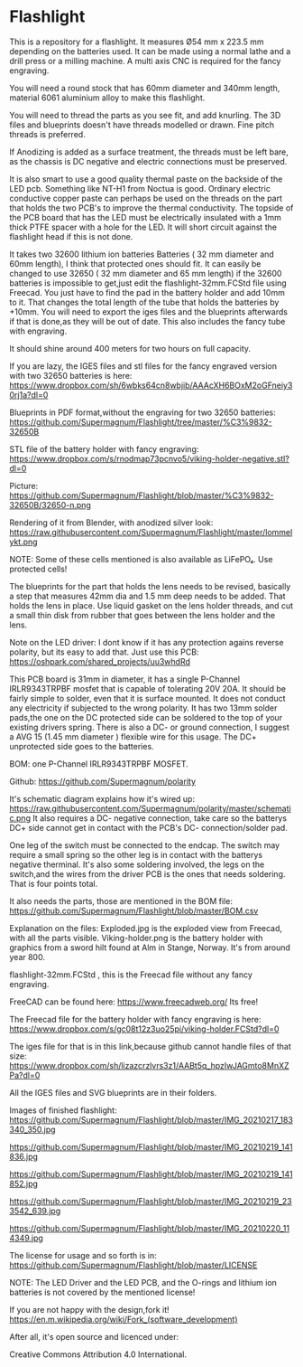 # Flashlight
This is a repository for a flashlight.
It measures Ø54 mm x 223.5 mm depending on the batteries used.
It can be made using a normal lathe and a drill press or a milling machine.
A multi axis CNC is required for the fancy engraving.

You will need a round stock that has 60mm diameter and 340mm length, 
material 6061 aluminium alloy to make this flashlight.

You will need to thread the parts as you see fit, and add knurling.
The 3D files and blueprints doesn't have threads modelled or drawn.
Fine pitch threads is preferred.

If Anodizing is added as a surface treatment, the threads must be left bare, as the chassis is DC negative and electric connections must be preserved.

It is also smart to use a good quality  thermal paste on the backside of the LED pcb. Something like NT-H1 from Noctua is good.
Ordinary electric conductive copper paste can perhaps be used on the threads on the part that holds the two PCB's to improve the thermal conductivity.
The topside of the PCB board that has the LED must be electrically insulated with a 1mm thick PTFE spacer with a hole for the LED.
It will short circuit against the flashlight head if this is not done.

It takes two 32600 lithium ion batteries Batteries ( 32 mm diameter and 60mm length), I think that protected ones should fit.
It can easily be changed to use 32650 ( 32 mm diameter and 65 mm length) if the 32600 batteries is impossible to get,just edit the flashlight-32mm.FCStd file using Freecad.
You just have to find the pad in the battery holder and add 10mm to it. That changes the total length of the tube that holds the batteries by +10mm.
You will need to export the iges files and the blueprints afterwards if that is done,as they will be out of date.
This also includes the fancy tube with engraving.

It should shine around 400 meters for two hours on full capacity.


If you are lazy, the IGES files and stl files for the fancy engraved version with two 32650 batteries is here:
https://www.dropbox.com/sh/6wbks64cn8wbjib/AAAcXH6BOxM2oGFneiy30rj1a?dl=0

Blueprints in PDF format,without the engraving for two 32650 batteries:
https://github.com/Supermagnum/Flashlight/tree/master/%C3%9832-32650B

STL file of the battery holder with fancy engraving:
https://www.dropbox.com/s/rnodmap73pcnvo5/viking-holder-negative.stl?dl=0

Picture:
https://github.com/Supermagnum/Flashlight/blob/master/%C3%9832-32650B/32650-n.png

Rendering of it from Blender, with anodized silver look:
https://raw.githubusercontent.com/Supermagnum/Flashlight/master/lommelykt.png

NOTE: Some of these cells mentioned is also available as LiFePO₄.
Use protected cells!

The blueprints for the part that holds the lens needs to be revised, basically a step that measures 42mm dia and 1.5 mm deep needs to be added. That holds the lens in place.
Use liquid gasket on the lens holder threads, and cut a small thin disk from rubber that goes between the lens holder and the lens.

Note on the LED driver: I dont know if it has any protection agains reverse polarity, but its easy to add that.
Just use this PCB:
https://oshpark.com/shared_projects/uu3whdRd

This PCB board is 31mm in diameter, it has a single P-Channel IRLR9343TRPBF mosfet that is capable of tolerating 20V 20A. It should be fairly simple to solder, even that it is surface mounted. It does not conduct any electricity if subjected to the wrong polarity. It has two 13mm solder pads,the one on the DC protected side can be soldered to the top of your existing drivers spring. There is also a DC- or ground connection, I suggest a AVG 15 (1.45 mm diameter ) flexible wire for this usage. The DC+ unprotected side goes to the batteries.

BOM: one P-Channel IRLR9343TRPBF MOSFET.

Github: https://github.com/Supermagnum/polarity

It's schematic diagram explains how it's wired up:
https://raw.githubusercontent.com/Supermagnum/polarity/master/schematic.png
It also requires a DC- negative connection, take care so the batterys DC+ side cannot get in contact with the PCB's DC- connection/solder pad.

One leg of the switch must be connected to the endcap. The switch may require a small spring so the other leg is in contact with the batterys negative therminal.
It's also some soldering involved, the legs on the switch,and the wires from the driver PCB is the ones that needs soldering.
That is four points total.

It also needs the parts, those are mentioned in the BOM file:
https://github.com/Supermagnum/Flashlight/blob/master/BOM.csv

Explanation on the files:
Exploded.jpg is the exploded view from Freecad, with all the parts visible.
Viking-holder.png is the battery holder with graphics from a sword hilt found at Alm in Stange, Norway. It's from around year 800.

flashlight-32mm.FCStd , this is the Freecad file without any fancy engraving.

FreeCAD can be found here:
https://www.freecadweb.org/
Its free!

The Freecad file for the battery holder with fancy engraving is here:
https://www.dropbox.com/s/gc08t12z3uo25pi/viking-holder.FCStd?dl=0


The iges file for that is in this link,because github cannot handle files of that size:
https://www.dropbox.com/sh/lizazcrzlvrs3z1/AABt5q_hpzIwJAGmto8MnXZPa?dl=0


All the IGES files and SVG blueprints are in their folders.

Images of finished flashlight:
https://github.com/Supermagnum/Flashlight/blob/master/IMG_20210217_183340_350.jpg

https://github.com/Supermagnum/Flashlight/blob/master/IMG_20210219_141836.jpg

https://github.com/Supermagnum/Flashlight/blob/master/IMG_20210219_141852.jpg

https://github.com/Supermagnum/Flashlight/blob/master/IMG_20210219_233542_639.jpg

https://github.com/Supermagnum/Flashlight/blob/master/IMG_20210220_114349.jpg

The license for usage and so forth is in:
https://github.com/Supermagnum/Flashlight/blob/master/LICENSE

NOTE: The LED Driver and the LED PCB, and the O-rings and lithium ion batteries is not covered by the mentioned license!

If you are not happy with the design,fork it!
https://en.m.wikipedia.org/wiki/Fork_(software_development)

After all, it's open source and licenced under: 

Creative Commons Attribution 4.0 International.

